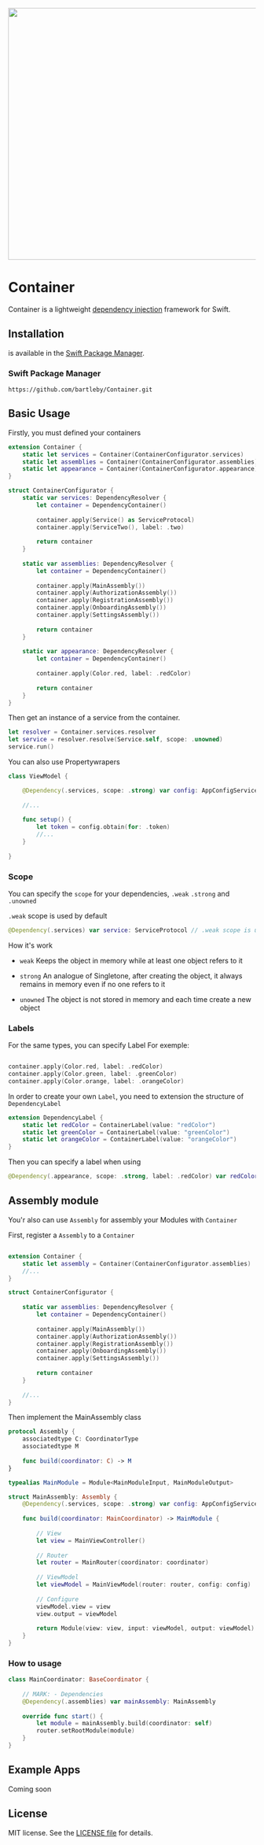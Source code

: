 <p align="center">
  <img width="512" height="512" src="/Images/header.png">
</p>

Container
========

Container is a lightweight [dependency injection](https://en.wikipedia.org/wiki/Dependency_injection) framework for Swift.


## Installation

is available in the [Swift Package Manager](https://swift.org/package-manager/).

### Swift Package Manager

```
https://github.com/bartleby/Container.git
```


## Basic Usage

Firstly, you must defined your containers


```swift
extension Container {
    static let services = Container(ContainerConfigurator.services)
    static let assemblies = Container(ContainerConfigurator.assemblies)
    static let appearance = Container(ContainerConfigurator.appearance)
}

struct ContainerConfigurator {
    static var services: DependencyResolver {
        let container = DependencyContainer()
        
        container.apply(Service() as ServiceProtocol)
        container.apply(ServiceTwo(), label: .two)
        
        return container
    }
    
    static var assemblies: DependencyResolver {
        let container = DependencyContainer()
        
        container.apply(MainAssembly())
        container.apply(AuthorizationAssembly())
        container.apply(RegistrationAssembly())
        container.apply(OnboardingAssembly())
        container.apply(SettingsAssembly())
        
        return container
    }
    
    static var appearance: DependencyResolver {
        let container = DependencyContainer()
        
        container.apply(Color.red, label: .redColor)
        
        return container
    }
}

```

Then get an instance of a service from the container. 

```swift
let resolver = Container.services.resolver
let service = resolver.resolve(Service.self, scope: .unowned)
service.run()
```

You can also use Propertywrapers

```swift
class ViewModel {

    @Dependency(.services, scope: .strong) var config: AppConfigServiceProtocol
    
    //...
    
    func setup() {
        let token = config.obtain(for: .token)
        //...
    }
    
}
```

### Scope

You can specify the `scope` for your dependencies, `.weak` `.strong` and `.unowned`

`.weak` scope is used by default

```swift 
@Dependency(.services) var service: ServiceProtocol // .weak scope is used by default
``` 

How it's work

- `weak` Keeps the object in memory while at least one object refers to it


- `strong` An analogue of Singletone, after creating the object, it always remains in memory even if no one refers to it


- `unowned` The object is not stored in memory and each time create a new object


### Labels

For the same types, you can specify Label
For exemple:

```swift

container.apply(Color.red, label: .redColor)
container.apply(Color.green, label: .greenColor)
container.apply(Color.orange, label: .orangeColor)

```

In order to create your own `Label`, you need to extension the structure of `DependencyLabel`

```swift
extension DependencyLabel {
    static let redColor = ContainerLabel(value: "redColor")
    static let greenColor = ContainerLabel(value: "greenColor")
    static let orangeColor = ContainerLabel(value: "orangeColor")
}
```

Then you can specify a label when using

```swift
@Dependency(.appearance, scope: .strong, label: .redColor) var redColor: Color
```



## Assembly module

You'r also can use `Assembly` for assembly your Modules with `Container`

First, register a `Assembly` to a `Container`

```swift

extension Container {
    static let assembly = Container(ContainerConfigurator.assemblies)
    //...
}

struct ContainerConfigurator {
    
    static var assemblies: DependencyResolver {
        let container = DependencyContainer()
        
        container.apply(MainAssembly())
        container.apply(AuthorizationAssembly())
        container.apply(RegistrationAssembly())
        container.apply(OnboardingAssembly())
        container.apply(SettingsAssembly())
        
        return container
    }
    
    //...
}
```

Then implement the MainAssembly class 


```swift
protocol Assembly {
    associatedtype C: CoordinatorType
    associatedtype M
    
    func build(coordinator: C) -> M
}

typealias MainModule = Module<MainModuleInput, MainModuleOutput>

struct MainAssembly: Assembly {
    @Dependency(.services, scope: .strong) var config: AppConfigServiceProtocol
    
    func build(coordinator: MainCoordinator) -> MainModule {
        
        // View
        let view = MainViewController()
        
        // Router
        let router = MainRouter(coordinator: coordinator)
        
        // ViewModel
        let viewModel = MainViewModel(router: router, config: config)
        
        // Configure
        viewModel.view = view
        view.output = viewModel
        
        return Module(view: view, input: viewModel, output: viewModel)
    }
}
```

### How to usage

```swift
class MainCoordinator: BaseCoordinator {
    
    // MARK: - Dependencies
    @Dependency(.assemblies) var mainAssembly: MainAssembly
    
    override func start() {
        let module = mainAssembly.build(coordinator: self)
        router.setRootModule(module)
    }
}

```

## Example Apps

Coming soon


## License

MIT license. See the [LICENSE file](LICENSE) for details.
